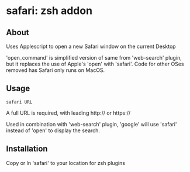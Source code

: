 # safari: zsh addon

## About
Uses Applescript to open a new Safari window on the current Desktop

'open_command' is simplified version of same from 'web-search' plugin,
but it replaces the use of Apple's 'open' with 'safari'.  Code for
other OSes removed has Safari only runs on MacOS.

## Usage
```safari URL```

A full URL is required, with leading http:// or https://

Used in combination with 'web-search' plugin, 'google' will
use 'safari' instead of 'open' to display the search.

## Installation
Copy or ln 'safari' to your location for zsh plugins
